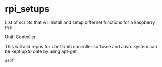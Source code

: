 # rpi_setups

List of scripts that will install and setup differnet functions for a Raspberry Pi II.  

Unifi Controller<br />
  <p>This will add repos for Ubnt Unifi controller software and Java.  System can be kept up to date by using apt-get</p>
  <code>asdf</code>
